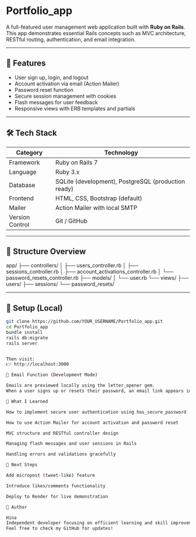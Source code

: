 # Portfolio_app

A full-featured user management web application built with **Ruby on Rails**.  
This app demonstrates essential Rails concepts such as MVC architecture, RESTful routing, authentication, and email integration.

---

## 🚀 Features

- User sign up, login, and logout
- Account activation via email (Action Mailer)
- Password reset function
- Secure session management with cookies
- Flash messages for user feedback
- Responsive views with ERB templates and partials

---

## 🛠️ Tech Stack

| Category | Technology |
|-----------|-------------|
| Framework | Ruby on Rails 7 |
| Language | Ruby 3.x |
| Database | SQLite (development), PostgreSQL (production ready) |
| Frontend | HTML, CSS, Bootstrap (default) |
| Mailer | Action Mailer with local SMTP |
| Version Control | Git / GitHub |

---
## 📁 Structure Overview

app/
├── controllers/
│ ├── users_controller.rb
│ ├── sessions_controller.rb
│ ├── account_activations_controller.rb
│ └── password_resets_controller.rb
├── models/
│ └── user.rb
└── views/
├── users/
├── sessions/
└── password_resets/

---

## 🧩 Setup (Local)

```bash
git clone https://github.com/YOUR_USERNAME/Portfolio_app.git
cd Portfolio_app
bundle install
rails db:migrate
rails server


Then visit:
👉 http://localhost:3000

💌 Email Function (Development Mode)

Emails are previewed locally using the letter_opener gem.
When a user signs up or resets their password, an email link appears in the browser for testing.

🧠 What I Learned

How to implement secure user authentication using has_secure_password

How to use Action Mailer for account activation and password reset

MVC structure and RESTful controller design

Managing flash messages and user sessions in Rails

Handling errors and validations gracefully

🌱 Next Steps

Add micropost (tweet-like) feature

Introduce likes/comments functionality

Deploy to Render for live demonstration

👤 Author

Hina
Independent developer focusing on efficient learning and skill improvement.
Feel free to check my GitHub for updates!
